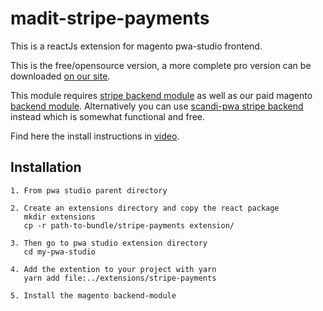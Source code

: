 # madit-stripe-payments
This is a reactJs extension for magento pwa-studio frontend.

This is the free/opensource version, a more complete pro version can be downloaded [on our site](https://www.madit.fr/shop/product/pwa-studio-stripe-integration-15).

This module requires [stripe backend module](https://commercemarketplace.adobe.com/stripe-stripe-payments.html) as well as our paid magento [backend module](https://www.madit.fr/shop/product/pwa-studio-stripe-integration-15). Alternatively you can use [scandi-pwa stripe backend](https://github.com/scandipwa/stripe-graphql) instead which is somewhat functional and free.



Find here the install instructions in [video](https://www.youtube.com/watch?v=eb_eJx93baY).  



## Installation 

``` 
1. From pwa studio parent directory

2. Create an extensions directory and copy the react package
   mkdir extensions
   cp -r path-to-bundle/stripe-payments extension/

3. Then go to pwa studio extension directory
   cd my-pwa-studio

4. Add the extention to your project with yarn
   yarn add file:../extensions/stripe-payments

5. Install the magento backend-module 
```